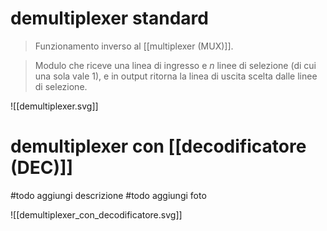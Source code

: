 # demultiplexer standard
> Funzionamento inverso al [[multiplexer (MUX)]].

> Modulo che riceve una linea di ingresso e $n$ linee di selezione (di cui una sola vale 1), e in output ritorna la linea di uscita scelta dalle linee di selezione.

![[demultiplexer.svg]]
# demultiplexer con [[decodificatore (DEC)]]

#todo aggiungi descrizione
#todo aggiungi foto

![[demultiplexer_con_decodificatore.svg]]